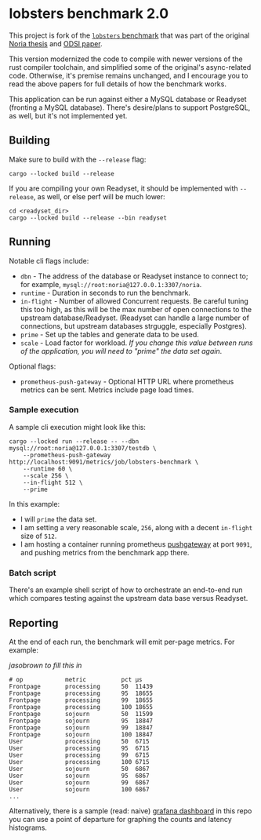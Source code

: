 # lobsters benchmark 2.0

This project is fork of the [`lobsters` benchmark](https://github.com/mit-pdos/noria/tree/master/applications/lobsters) that was part of the original [Noria thesis](https://jon.thesquareplanet.com/papers/phd-thesis.pdf) and [ODSI paper](https://www.usenix.org/conference/osdi18/presentation/gjengset).

This version modernized the code to compile with newer versions of the rust compiler toolchain, and simplified some of the original's async-related code. Otherwise, it's premise remains unchanged, and I encourage you to read the above papers for full details of how the benchmark works.

This application can be run against either a MySQL database or Readyset (fronting a MySQL database). There's desire/plans to support PostgreSQL, as well, but it's not implemented yet.

## Building
Make sure to build with the `--release` flag:
```
cargo --locked build --release
```

If you are compiling your own Readyset, it should be implemented with `--release`, as well, or else perf will be much lower:
```
cd <readyset_dir>
cargo --locked build --release --bin readyset
```

## Running
Notable cli flags include:
- `dbn` - The address of the database or Readyset instance to connect to; for example, `mysql://root:noria@127.0.0.1:3307/noria`.
- `runtime` - Duration in seconds to run the benchmark.
- `in-flight` - Number of allowed Concurrent requests. Be careful tuning this too high, as this will be the max number of open connections to the upstream database/Readyset. (Readyset can handle a large number of connections, but upstream databases strguggle, especially Postgres).
- `prime` - Set up the tables and generate data to be used.
- `scale` - Load factor for workload. *If you change this value between runs of the application, you will need to "prime" the data set again*. 

Optional flags:
- `prometheus-push-gateway` - Optional HTTP URL where prometheus metrics can be sent. Metrics include page load times.

### Sample execution
A sample cli execution might look like this:
```
cargo --locked run --release -- --dbn mysql://root:noria@127.0.0.1:3307/testdb \
    --prometheus-push-gateway http://localhost:9091/metrics/job/lobsters-benchmark \
    --runtime 60 \
    --scale 256 \
    --in-flight 512 \
    --prime
```

In this example:
- I will `prime` the data set.
- I am setting a very reasonable scale, `256`, along with a decent `in-flight` size of `512`.
- I am hosting a container running prometheus [pushgateway](https://github.com/prometheus/pushgateway) at port `9091`, and pushing metrics from the benchmark app there.

### Batch script

There's an example shell script of how to orchestrate an end-to-end run which compares testing against the upstream data base versus Readyset.

## Reporting
At the end of each run, the benchmark will emit per-page metrics. For example:

*jasobrown to fill this in*
```
# op        	metric      	pct	µs
Frontpage   	processing  	50	11439
Frontpage   	processing  	95	18655
Frontpage   	processing  	99	18655
Frontpage   	processing  	100	18655
Frontpage   	sojourn     	50	11599
Frontpage   	sojourn     	95	18847
Frontpage   	sojourn     	99	18847
Frontpage   	sojourn     	100	18847
User        	processing  	50	6715
User        	processing  	95	6715
User        	processing  	99	6715
User        	processing  	100	6715
User        	sojourn     	50	6867
User        	sojourn     	95	6867
User        	sojourn     	99	6867
User        	sojourn     	100	6867
...
```


Alternatively, there is a sample (read: naive) [grafana dashboard](./dashboards/lobsters.json) in this repo you can use a point of departure for graphing the counts and latency histograms.

